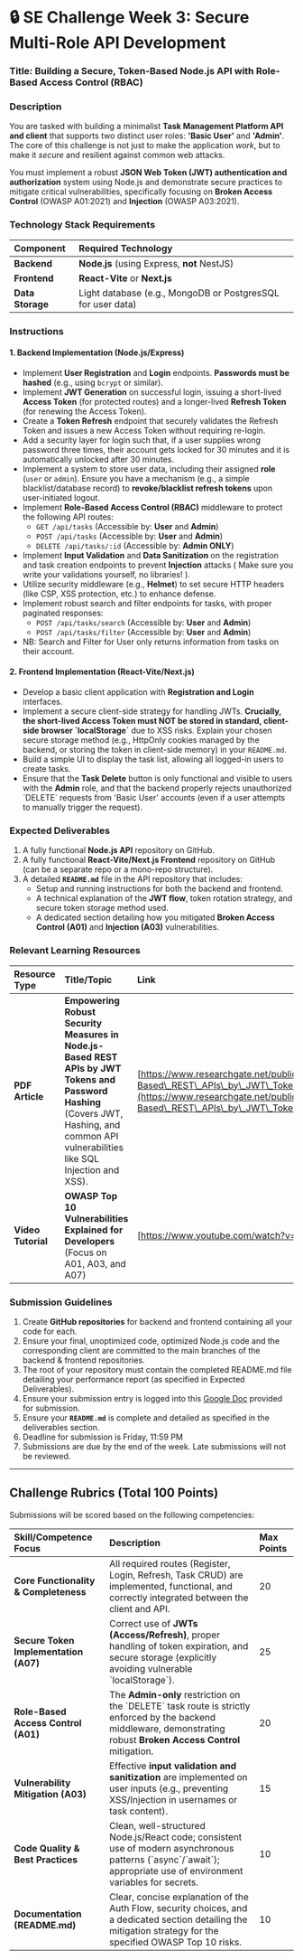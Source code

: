 # 🔒 SE Challenge Week 3: Secure Multi-Role API Development

### **Title:** **Building a Secure, Token-Based Node.js API with Role-Based Access Control (RBAC)**

### **Description**

You are tasked with building a minimalist **Task Management Platform API and client** that supports two distinct user roles: **'Basic User'** and **'Admin'**. The core of this challenge is not just to make the application *work*, but to make it *secure* and resilient against common web attacks.

You must implement a robust **JSON Web Token (JWT) authentication and authorization** system using Node.js and demonstrate secure practices to mitigate critical vulnerabilities, specifically focusing on **Broken Access Control** (OWASP A01:2021) and **Injection** (OWASP A03:2021).

### **Technology Stack Requirements**

| Component | Required Technology |
| :--- | :--- |
| **Backend** | **Node.js** (using Express, **not** NestJS) |
| **Frontend** | **React-Vite** or **Next.js** |
| **Data Storage** | Light database (e.g., MongoDB or PostgresSQL for user data) |

### **Instructions**

#### **1. Backend Implementation (Node.js/Express)**

* Implement **User Registration** and **Login** endpoints. **Passwords must be hashed** (e.g., using `bcrypt` or similar).
* Implement **JWT Generation** on successful login, issuing a short-lived **Access Token** (for protected routes) and a longer-lived **Refresh Token** (for renewing the Access Token).
* Create a **Token Refresh** endpoint that securely validates the Refresh Token and issues a new Access Token without requiring re-login.
* Add a security layer for login such that, if a user supplies wrong password three times, their account gets locked for 30 minutes and it is automatically unlocked after 30 minutes.
* Implement a system to store user data, including their assigned **role** (`user` or `admin`). Ensure you have a mechanism (e.g., a simple blacklist/database record) to **revoke/blacklist refresh tokens** upon user-initiated logout.
* Implement **Role-Based Access Control (RBAC)** middleware to protect the following API routes:
    * `GET /api/tasks` (Accessible by: **User** and **Admin**)
    * `POST /api/tasks` (Accessible by: **User** and **Admin**)
    * `DELETE /api/tasks/:id` (Accessible by: **Admin ONLY**)
* Implement **Input Validation** and **Data Sanitization** on the registration and task creation endpoints to prevent **Injection** attacks ( Make sure you write your validations yourself, no libraries! ).
* Utilize security middleware (e.g., **Helmet**) to set secure HTTP headers (like CSP, XSS protection, etc.) to enhance defense.
* Implement robust search and filter endpoints for tasks, with proper paginated responses:
    * `POST /api/tasks/search` (Accessible by: **User** and **Admin**)
    * `POST /api/tasks/filter` (Accessible by: **User** and **Admin**)
* NB: Search and Filter for User only returns information from tasks on their account.

#### **2. Frontend Implementation (React-Vite/Next.js)**

* Develop a basic client application with **Registration and Login** interfaces.
* Implement a secure client-side strategy for handling JWTs. **Crucially, the short-lived Access Token must NOT be stored in standard, client-side browser \`localStorage\`** due to XSS risks. Explain your chosen secure storage method (e.g., HttpOnly cookies managed by the backend, or storing the token in client-side memory) in your `README.md`.
* Build a simple UI to display the task list, allowing all logged-in users to create tasks.
* Ensure that the **Task Delete** button is only functional and visible to users with the **Admin** role, and that the backend properly rejects unauthorized \`DELETE\` requests from 'Basic User' accounts (even if a user attempts to manually trigger the request).

### **Expected Deliverables**

1.  A fully functional **Node.js API** repository on GitHub.
2.  A fully functional **React-Vite/Next.js Frontend** repository on GitHub (can be a separate repo or a mono-repo structure).
3.  A detailed **`README.md`** file in the API repository that includes:
    * Setup and running instructions for both the backend and frontend.
    * A technical explanation of the **JWT flow**, token rotation strategy, and secure token storage method used.
    * A dedicated section detailing how you mitigated **Broken Access Control (A01)** and **Injection (A03)** vulnerabilities.

### **Relevant Learning Resources**

| Resource Type | Title/Topic | Link |
| :--- | :--- | :--- |
| **PDF Article** | **Empowering Robust Security Measures in Node.js-Based REST APIs by JWT Tokens and Password Hashing** (Covers JWT, Hashing, and common API vulnerabilities like SQL Injection and XSS). | [https://www.researchgate.net/publication/392069696\_Empowering\_Robust\_Security\_Measures\_in\_Nodejs-Based\_REST\_APIs\_by\_JWT\_Tokens\_and\_Password\_Hashing\_Safeguarding\_Cyber\_World](https://www.researchgate.net/publication/392069696_Empowering_Robust_Security_Measures_in_Nodejs-Based\_REST\_APIs\_by\_JWT\_Tokens\_and\_Password\_Hashing\_Safeguarding\_Cyber\_World) |
| **Video Tutorial** | **OWASP Top 10 Vulnerabilities Explained for Developers** (Focus on A01, A03, and A07) | [https://www.youtube.com/watch?v=9HtxKEz59Gk](https://www.youtube.com/watch?v=9HtxKEz59Gk) |

### **Submission Guidelines**

1.  Create **GitHub repositories** for backend and frontend containing all your code for each.
2. Ensure your final, unoptimized code, optimized Node.js code and the corresponding client are committed to the main branches of the backend & frontend repositories.
3. The root of your repository must contain the completed README.md file detailing your performance report (as specified in Expected Deliverables).
4. Ensure your submission entry is logged into this [Google Doc](https://docs.google.com/document/d/1ifYuyImVk_ckOOLXZ68TOS3UfAxJ1rzpu_7hdATbtzY/edit?usp=sharing) provided for submission.
5.  Ensure your **`README.md`** is complete and detailed as specified in the deliverables section.
6. Deadline for submission is Friday, 11:59 PM
7. Submissions are due by the end of the week. Late submissions will not be reviewed.

---

## **Challenge Rubrics (Total 100 Points)**

Submissions will be scored based on the following competencies:

| Skill/Competence Focus | Description | Max Points |
| :--- | :--- | :--- |
| **Core Functionality & Completeness** | All required routes (Register, Login, Refresh, Task CRUD) are implemented, functional, and correctly integrated between the client and API. | 20 |
| **Secure Token Implementation (A07)** | Correct use of **JWTs (Access/Refresh)**, proper handling of token expiration, and secure storage (explicitly avoiding vulnerable \`localStorage\`). | 25 |
| **Role-Based Access Control (A01)** | The **Admin-only** restriction on the \`DELETE\` task route is strictly enforced by the backend middleware, demonstrating robust **Broken Access Control** mitigation. | 20 |
| **Vulnerability Mitigation (A03)** | Effective **input validation and sanitization** are implemented on user inputs (e.g., preventing XSS/Injection in usernames or task content). | 15 |
| **Code Quality & Best Practices** | Clean, well-structured Node.js/React code; consistent use of modern asynchronous patterns (\`async\`/\`await\`); appropriate use of environment variables for secrets. | 10 |
| **Documentation (README.md)** | Clear, concise explanation of the Auth Flow, security choices, and a dedicated section detailing the mitigation strategy for the specified OWASP Top 10 risks. | 10 |